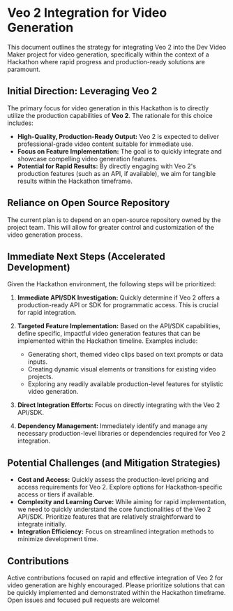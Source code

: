 # Veo 2 Integration for Video Generation

This document outlines the strategy for integrating Veo 2 into the Dev Video Maker project for video generation, specifically within the context of a Hackathon where rapid progress and production-ready solutions are paramount.

## Initial Direction: Leveraging Veo 2

The primary focus for video generation in this Hackathon is to directly utilize the production capabilities of **Veo 2**. The rationale for this choice includes:

* **High-Quality, Production-Ready Output:** Veo 2 is expected to deliver professional-grade video content suitable for immediate use.
* **Focus on Feature Implementation:** The goal is to quickly integrate and showcase compelling video generation features.
* **Potential for Rapid Results:** By directly engaging with Veo 2's production features (such as an API, if available), we aim for tangible results within the Hackathon timeframe.

## Reliance on Open Source Repository

The current plan is to depend on an open-source repository owned by the project team. This will allow for greater control and customization of the video generation process.

## Immediate Next Steps (Accelerated Development)

Given the Hackathon environment, the following steps will be prioritized:

1.  **Immediate API/SDK Investigation:** Quickly determine if Veo 2 offers a production-ready API or SDK for programmatic access. This is crucial for rapid integration.
2.  **Targeted Feature Implementation:** Based on the API/SDK capabilities, define specific, impactful video generation features that can be implemented within the Hackathon timeline. Examples include:

    * Generating short, themed video clips based on text prompts or data inputs.
    * Creating dynamic visual elements or transitions for existing video projects.
    * Exploring any readily available production-level features for stylistic video generation.
3.  **Direct Integration Efforts:** Focus on directly integrating with the Veo 2 API/SDK.
4.  **Dependency Management:** Immediately identify and manage any necessary production-level libraries or dependencies required for Veo 2 integration.

## Potential Challenges (and Mitigation Strategies)

* **Cost and Access:** Quickly assess the production-level pricing and access requirements for Veo 2. Explore options for Hackathon-specific access or tiers if available.
* **Complexity and Learning Curve:** While aiming for rapid implementation, we need to quickly understand the core functionalities of the Veo 2 API/SDK. Prioritize features that are relatively straightforward to integrate initially.
* **Integration Efficiency:** Focus on streamlined integration methods to minimize development time.

## Contributions

Active contributions focused on rapid and effective integration of Veo 2 for video generation are highly encouraged. Please prioritize solutions that can be quickly implemented and demonstrated within the Hackathon timeframe. Open issues and focused pull requests are welcome!
